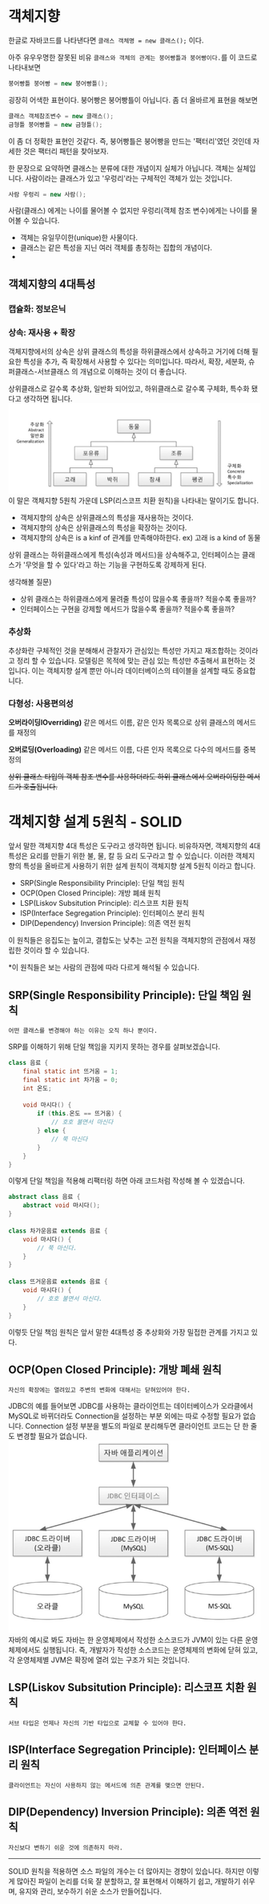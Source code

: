 # 객체지향

한글로 자바코드를 나타낸다면
`클래스 객체명 = new 클래스();` 이다. 

아주 유우우명한 잘못된 비유 `클래스와 객체의 관계는 붕어빵틀과 붕어빵이다.`를 이 코드로 나타내보면
```java
붕어빵틀 붕어빵 = new 붕어빵틀();
```

굉장히 어색한 표현이다. 붕어빵은 붕어빵틀이 아닙니다. 
좀 더 올바르게 표현을 해보면 
```java
클래스 객체참조변수 = new 클래스();
금형틀 붕어빵틀 = new 금형틀();
```
이 좀 더 정확한 표현인 것같다.
즉, 붕어빵틀은 붕어빵을 만드는 '팩터리'였던 것인데 자세한 것은 팩터리 패턴을 찾아보자.

한 문장으로 요약하면
클래스는 분류에 대한 개념이지 실체가 아닙니다. 객체는 실체입니다.
사람이라는 클래스가 있고 '우렁리'라는 구체적인 객체가 있는 것입니다. 
```java
사람 우렁리 = new 사람();
```

사람(클래스) 에게는 나이를 물어볼 수 없지만 우렁리(객체 참조 변수)에게는 나이를 물어볼 수 있습니다.

- 객체는 유일무이한(unique)한 사물이다.
- 클래스는 같은 특성을 지닌 여러 객체를 총칭하는 집합의 개념이다.
- 
## 객체지향의 4대특성
### 캡슐화: 정보은닉

### 상속: 재사용 + 확장
객체지향에서의 상속은 상위 클래스의 특성을 하위클래스에서 상속하고 거기에 더해 필요한 특성을 추가, 즉 확장해서 사용할 수 있다는 의미입니다. 따라서, 확장, 세분화, 슈퍼클래스-서브클래스 의 개념으로 이해하는 것이 더 좋습니다.

상위클래스로 갈수록 추상화, 일반화 되어있고, 하위클래스로 갈수록 구체화, 특수화 됐다고 생각하면 됩니다.
![img1.png](img/img1.png)
이 말은 객체지향 5원칙 가운데 LSP(리스코프 치환 원칙)을 나타내는 말이기도 합니다.

- 객체지향의 상속은 상위클래스의 특성을 재사용하는 것이다.
- 객체지향의 상속은 상위클래스의 특성을 확장하는 것이다.
- 객체지향의 상속은 is a kinf of 관계를 만족해야하한다. ex) 고래 is a kind of 동물

상위 클래스는 하위클래스에게 특성(속성과 메서드)을 상속해주고, 인터페이스는 클래스가 '무엇을 할 수 있다'라고 하는 기능을 구현하도록 강제하게 된다.

생각해볼 질문) 
- 상위 클래스는 하위클래스에게 물려줄 특성이 많을수록 좋을까? 적을수록 좋을까?
- 인터페이스는 구현을 강제할 메서드가 많을수록 좋을까? 적을수록 좋을까?
### 추상화
추상화란 구체적인 것을 분해해서 관찰자가 관심있는 특성만 가지고 재조합하는 것이라고 정리 할 수 있습니다. 
모델링은 목적에 맞는 관심 있는 특성만 추출해서 표현하는 것입니다. 이는 객체지향 설계 뿐만 아니라 데이터베이스의 테이블을 설계할 때도 중요합니다.

### 다형성: 사용편의성
**오버라이딩IOverriding)**
같은 메서드 이름, 같은 인자 목록으로 상위 클래스의 메서드를 재정의

**오버로딩(Overloading)**
같은 메서드 이름, 다른 인자 목록으로 다수의 메서드를 중복 정의

~~상위 클래스 타입의 객체 참조 변수를 사용하더라도 하위 클래스에서 오버라이딩한 메서드가 호출됩니다.~~

# 객체지향 설계 5원칙 - SOLID
앞서 말한 객체지향 4대 특성은 도구라고 생각하면 됩니다. 
비유하자면, 객체지향의 4대특성은 요리를 만들기 위한 불, 물, 칼 등 요리 도구라고 할 수 있습니다.
이러한 객체지향의 특성을 올바르게 사용하기 위한 설계 원칙이 객체지향 설계 5원칙 이라고 합니다.

- SRP(Single Responsibility Principle): 단일 책임 원칙
- OCP(Open Closed Principle): 개방 폐쇄 원칙
- LSP(Liskov Subsitution Principle): 리스코프 치환 원칙
- ISP(Interface Segregation Principle): 인터페이스 분리 원칙
- DIP(Dependency) Inversion Principle): 의존 역전 원칙

이 원칙들은 응집도는 높이고, 결합도는 낮추는 고전 원칙을 객체지향의 관점에서 재정립한 것이라 할 수 있습니다.

*이 원칙들은 보는 사람의 관점에 따라 다르게 해석될 수 있습니다.

## SRP(Single Responsibility Principle): 단일 책임 원칙

`어떤 클래스를 변경해야 하는 이유는 오직 하나 뿐이다.`

SRP를 이해하기 위해 단일 책임을 지키지 못하는 경우를 살펴보겠습니다. 
```java
class 음료 {
    final static int 뜨거움 = 1;
    final static int 차가움 = 0;
    int 온도;
    
    void 마시다() {
        if (this.온도 == 뜨거움) {
            // 호호 불면서 마신다
        } else {
            // 쭉 마신다
        }
    }
}
```
이렇게 단일 책임을 적용해 리팩터링 하면 아래 코드처럼 작성해 볼 수 있겠습니다.

```java
abstract class 음료 {
    abstract void 마시다();
}

class 차가운음료 extends 음료 {
    void 마시다() {
        // 쭉 마신다.
    }
}

class 뜨거운음료 extends 음료 {
    void 마시다() {
        // 호호 불면서 마신다.
    }
}
```

이렇듯 단일 책임 원칙은 앞서 말한 4대특성 중 추상화와 가장 밀접한 관계를 가지고 있다.
## OCP(Open Closed Principle): 개방 폐쇄 원칙

`자신의 확장에는 열려있고 주변의 변화에 대해서는 닫혀있어야 한다.`

JDBC의 예를 들어보면 JDBC를 사용하는 클라이언트는 데이터베이스가 오라클에서 MySQL로 바뀌더라도 Connection을 설정하는 부분 외에는 따로 수정할 필요가 없습니다. Connection 설정 부분을 별도의 파일로 분리해두면 클라이언트 코드는 단 한 줄도 변경할 필요가 없습니다.
![img2.png](img/img2.png)
자바의 예시로 봐도 자바는 한 운영체제에서 작성한 소스코드가 JVM이 있는 다른 운영체제에서도 실행됩니다. 즉, 개발자가 작성한 소스코드는 운영체제의 변화에 닫혀 있고, 각 운영체제별 JVM은 확장에 열려 있는 구조가 되는 것입니다.
## LSP(Liskov Subsitution Principle): 리스코프 치환 원칙

`서브 타입은 언제나 자신의 기반 타입으로 교체할 수 있어야 한다.`
## ISP(Interface Segregation Principle): 인터페이스 분리 원칙

`클라이언트는 자신이 사용하지 않는 메서드에 의존 관계를 맺으면 안된다.`
## DIP(Dependency) Inversion Principle): 의존 역전 원칙

`자신보다 변하기 쉬운 것에 의존하지 마라. `

---

SOLID 원칙을 적용하면 소스 파일의 개수는 더 많아지는 경향이 있습니다. 하지만 이렇게 많아진 파일이 논리를 더욱 잘 분할하고, 잘 표현해서 이해하기 쉽고, 개발하기 쉬우며, 유지와 관리, 보수하기 쉬운 소스가 만들어집니다.
